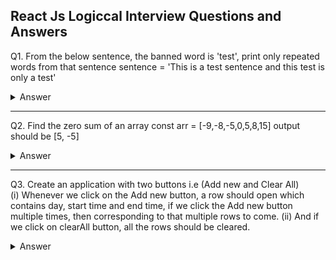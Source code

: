 ## React Js Logiccal Interview Questions and Answers

Q1. From the below sentence,
the banned word is 'test', print only repeated words from that sentence
sentence = 'This is a test sentence and this test is only a test'

<details><summary>Answer</summary>

```js
import React, { useState } from "react";

function App() {
  const sentence = "This is a test sentence and this test is only a test";

  // Function to get repeated words excluding banned words
  const getRepeatedWords = (sentence) => {
    const bannedWord = "test";
    const words = sentence.toLowerCase().split(" ");
    const wordCount = {};
    const repeatedWords = [];

    words.forEach((word) => {
      if (word !== bannedWord) {
        wordCount[word] = (wordCount[word] || 0) + 1;
      }
    });

    for (const word in wordCount) {
      if (wordCount[word] > 1) {
        repeatedWords.push(word);
      }
    }

    return repeatedWords;
  };

  const repeatedWords = getRepeatedWords(sentence);

  return (
    <div>
      <h1>Repeated Words</h1>
      <p>{repeatedWords.join(", ")}</p>
    </div>
  );
}

export default App;
```

</details>

---

Q2. Find the zero sum of an array const arr = [-9,-8,-5,0,5,8,15] output should be [5, -5]

<details><summary>Answer</summary>

```js
import react from "react";
const zeroSumPair = () => {
  const arr = [-9, -8, -5, 0, 5, 8, 15];

  const findZeroSumPair = (arr) => {
    const numset = new Set();
    for (let num of arr) {
      if (numset.has(-num)) {
        return [num, -num];
      }
      numset.add(num);
    }
    return [];
  };

  const result = findZeroSumPair(arr);

  return (
    <div>
      <h1>Zero Sum Pair</h1>
      <p>
        {" "}
        {result.length ? `[${result.join(",")}]` : "No Zero Sum Pair Found"}
      </p>
    </div>
  );
};

export default zeroSumPair;
```

</details>

---

Q3. Create an application with two buttons i.e (Add new and Clear All)  
(i) Whenever we click on the Add new button, a row should open which contains day, start time and end time, if we click the Add new button multiple times, then corresponding to that multiple rows to come.
(ii) And if we click on clearAll button, all the rows should be cleared.

<details><summary>Answer</summary>

```js
import React, { useState } from "react";

const TimeScheduler = () => {
  const [rows, setRows] = useState([]);

  const addRow = () => {
    setRows([...rows, { day: "", startTime: "", endTime: "" }]);
  };

  const clearAll = () => {
    setRows([]);
  };

  const handleChange = (index, field, value) => {
    const updatedRows = [...rows];
    updatedRows[index][field] = value;
    setRows(updatedRows);
  };

  return (
    <div>
      <h2>Time Scheduler</h2>
      <button onClick={addRow}>Add New</button>
      <button onClick={clearAll}>Clear All</button>
      <table border="1" style={{ marginTop: "10px", width: "100%" }}>
        <thead>
          <tr>
            <th>Day</th>
            <th>Start Time</th>
            <th>End Time</th>
          </tr>
        </thead>
        <tbody>
          {rows.map((row, index) => (
            <tr key={index}>
              <td>
                <input
                  type="text"
                  value={row.day}
                  onChange={(e) => handleChange(index, "day", e.target.value)}
                />
              </td>
              <td>
                <input
                  type="time"
                  value={row.startTime}
                  onChange={(e) =>
                    handleChange(index, "startTime", e.target.value)
                  }
                />
              </td>
              <td>
                <input
                  type="time"
                  value={row.endTime}
                  onChange={(e) =>
                    handleChange(index, "endTime", e.target.value)
                  }
                />
              </td>
            </tr>
          ))}
        </tbody>
      </table>
    </div>
  );
};

export default TimeScheduler;
```

</details>
